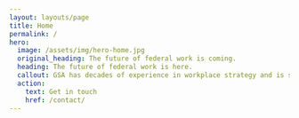 ```yaml
---
layout: layouts/page
title: Home
permalink: /
hero:
  image: /assets/img/hero-home.jpg
  original_heading: The future of federal work is coming.
  heading: The future of federal work is here.
  callout: GSA has decades of experience in workplace strategy and is setting the standard for federal workplace transformation. Learn more about how we can help you.
  action:
    text: Get in touch
    href: /contact/
---
```

